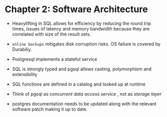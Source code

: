 # Chapter 2: Software Architecture

- Heavylifting in SQL allows for efficiency by reducing the round trip times, issues of latency and memory bandwidth because they are correlated with size of the result sets.

- `online backups` mitigates disk corruption risks. OS failure is covered by Durabiliy.
- Postgresql implements a stateful service
- SQL is strongly typed and pgsql allows casting, polymorphism and extensibility
- SQL functions are defined in a catalog and looked up at runtime
- Think of pgsql as *concurrent data access service* , not as *storage layer*
- postgres documentation needs to be updated along with the relevant software patch making it up to date.
